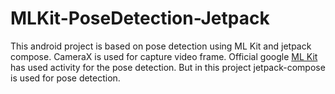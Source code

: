 # MLKit-PoseDetection-Jetpack
This android project is based on pose detection using ML Kit and jetpack compose. CameraX is used for capture video frame. Official google [ML Kit](https://developers.google.com/ml-kit/vision/pose-detection/android) has used activity for the pose detection. But in this project jetpack-compose is used for pose detection.
